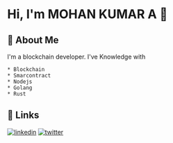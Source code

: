 
# Hi, I'm MOHAN KUMAR A 👋

## 🚀 About Me
I'm a blockchain developer.
I've Knowledge with

    * Blockchain
    * Smarcontract
    * Nodejs
    * Golang
    * Rust
    
## 🔗 Links

[![linkedin](https://img.shields.io/badge/linkedin-0A66C2?style=for-the-badge&logo=linkedin&logoColor=white)](https://www.linkedin.com/in/mohan-kumar-b54088217)
[![twitter](https://img.shields.io/badge/twitter-1DA1F2?style=for-the-badge&logo=twitter&logoColor=white)](https://twitter.com/MohanKumarnimo?t=_db1aFVF13tsaF8ueTr66w&s=35)

